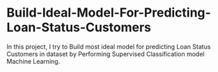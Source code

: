 # Build-Ideal-Model-For-Predicting-Loan-Status-Customers
In this project, I try to Build most ideal model for predicting Loan Status Customers in dataset by Performing Supervised Classification model Machine Learning.

